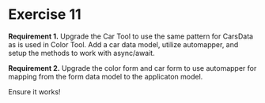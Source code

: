 # Exercise 11

**Requirement 1.** Upgrade the Car Tool to use the same pattern for CarsData as is used in Color Tool. Add a car data model, utilize automapper, and setup the methods to work with async/await.

**Requirement 2.** Upgrade the color form and car form to use automapper for mapping from the form data model to the applicaton model.

Ensure it works!